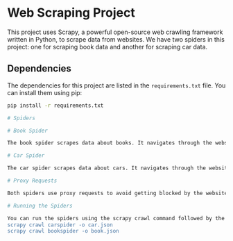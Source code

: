# Web Scraping Project

This project uses Scrapy, a powerful open-source web crawling framework written in Python, to scrape data from websites. We have two spiders in this project: one for scraping book data and another for scraping car data.

## Dependencies

The dependencies for this project are listed in the `requirements.txt` file. You can install them using pip:

```bash
pip install -r requirements.txt

# Spiders

# Book Spider

The book spider scrapes data about books. It navigates through the website, goes into each book's detail page, and extracts information like the book's title, author, price, and description.

# Car Spider

The car spider scrapes data about cars. It navigates through the website, goes into each car's detail page, and extracts information like the car's make, model, year, and price.

# Proxy Requests

Both spiders use proxy requests to avoid getting blocked by the websites. The proxies are rotated for each request to further decrease the chance of getting blocked.

# Running the Spiders

You can run the spiders using the scrapy crawl command followed by the spider's name. For example, to run the book spider, you would use:
scrapy crawl carspider -o car.json
scrapy crawl bookspider -o book.json
